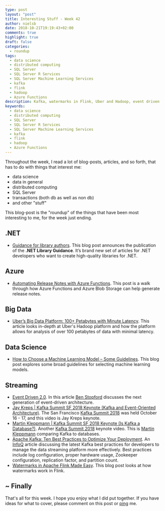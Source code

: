 ```yaml
---
type: post
layout: "post"
title: Interesting Stuff - Week 42
author: nielsb
date: 2018-10-21T19:19:43+02:00
comments: true
highlight: true
draft: false
categories:
  - roundup
tags:
  - data science
  - distributed computing
  - SQL Server
  - SQL Server R Services
  - SQL Server Machine Learning Services
  - kafka
  - flink
  - hadoop
  - Azure Functions
description: Kafka, watermarks in Flink, Uber and Hadoop, event driven architecture, and other interesting topics.
keywords:
  - data science
  - distributed computing
  - SQL Server
  - SQL Server R Services
  - SQL Server Machine Learning Services
  - kafka
  - flink
  - hadoop
  - Azure Functions   
---
```


Throughout the week, I read a lot of blog-posts, articles, and so forth, that has to do with things that interest me:

* data science
* data in general
* distributed computing
* SQL Server
* transactions (both db as well as non db)
* and other "stuff"

This blog-post is the "roundup" of the things that have been most interesting to me, for the week just ending.

<!--more-->

## .NET

* [Guidance for library authors][1]. This blog post announces the publication of the **.NET Library Guidance**. It’s brand new set of articles for .NET developers who want to create high-quality libraries for .NET.

## Azure

* [Automating Release Notes with Azure Functions][2]. This post is a walk through how Azure Functions and Azure Blob Storage can help generate release notes.

## Big Data

* [Uber’s Big Data Platform: 100+ Petabytes with Minute Latency][3]. This article looks in-depth at Uber's Hadoop platform and how the platform allows for analysis of over 100 petabytes of data with minimal latency.

## Data Science

* [How to Choose a Machine Learning Model – Some Guidelines][4]. This blog post explores some broad guidelines for selecting machine learning models.

## Streaming

* [Event Driven 2.0][5]. In this article [Ben Stopford][benstop] discusses the next generation of event-driven architecture. 
* [Jay Kreps | Kafka Summit SF 2018 Keynote (Kafka and Event-Oriented Architecture)][6]. The San Francisco [Kafka Summit 2018][7] was held October 16 - 17, and this video is Jay Kreps keynote.
* [Martin Kleppmann | Kafka Summit SF 2018 Keynote (Is Kafka a Database?)][8]. Another [Kafka Summit 2018][7] keynote video. This is [Martin Kleppmann][mklep] comparing Kafka to databases.  
* [Apache Kafka: Ten Best Practices to Optimize Your Deployment][9]. An [InfoQ][iq] article discussing the latest Kafka best practices for developers to manage the data streaming platform more effectively. Best practices include log configuration, proper hardware usage, Zookeeper configuration, replication factor, and partition count.
* [Watermarks in Apache Flink Made Easy][10]. This blog post looks at how watermarks work in Flink.

## ~ Finally

That's all for this week. I hope you enjoy what I did put together. If you have ideas for what to cover, please comment on this post or [ping][ma] me.

[ma]: mailto:niels.it.berglund@gmail.com
[mp]: https://blog.acolyer.org
[iq]: https://www.infoq.com/
[ew]: http://sqlonice.com/
[re]: http://blog.revolutionanalytics.com
[sqsk]: https://www.sqlskills.com
[mdaveyblog]: https://mdavey.wordpress.com/
[charlblog]: https://charlla.com/

[jovpop]: https://twitter.com/JovanPop_MSFT
[bobw]: https://twitter.com/bobwardms
[revod]: https://twitter.com/revodavid
[lonny]: https://twitter.com/sqL_handLe
[ewtw]: https://twitter.com/sqlOnIce
[buckw]: https://twitter.com/BuckWoodyMSFT
[mattw]: https://twitter.com/matthewwarren
[murba]: https://twitter.com/muratdemirbas
[daveda]: https://twitter.com/davidthecoder
[adcol]: https://twitter.com/adriancolyer
[jesrod]: https://twitter.com/jrdothoughts
[tomaz]: https://twitter.com/tomaz_tsql
[dataart]: https://twitter.com/dataartisans
[luis]: https://twitter.com/luis_de_sousa
[benstop]: https://twitter.com/benstopford
[conflu]: https://twitter.com/confluentinc
[tylert]: https://twitter.com/tyler_treat
[andrewng]: https://twitter.com/AndrewYNg
[lawr]: https://twitter.com/bytezn
[jue]: https://twitter.com/b0rk
[yan]: https://twitter.com/theburningmonk
[danny]: https://twitter.com/g9yuayon
[rmoff]: https://twitter.com/rmoff
[ryansw]: https://twitter.com/ryanswanstrom
[pabloc]: https://twitter.com/pabloc_ds
[mklep]: https://twitter.com/martinkl
[mdavey]: https://twitter.com/matt_davey
[jboner]: https://twitter.com/jboner
[joeduff]: https://twitter.com/funcOfJoe
[charl]: https://twitter.com/charllamprecht
[dbricks]: https://twitter.com/databricks
[adsit]: https://twitter.com/SitnikAdam
[vicky]: https://twitter.com/vickyharp

[1]: https://blogs.msdn.microsoft.com/dotnet/2018/10/15/guidance-for-library-authors/
[2]: https://blogs.msdn.microsoft.com/dotnet/2018/10/16/automating-release-notes-with-azure-functions/
[3]: https://eng.uber.com/uber-big-data-platform/
[4]: https://www.datasciencecentral.com/profiles/blogs/how-to-choose-a-machine-learning-model-some-guidelines
[5]: https://www.confluent.io/blog/event-driven-2-0
[6]: https://www.youtube.com/watch?v=HeNegOzjnJY&feature=em-uploademail
[7]: https://kafka-summit.org/events/kafka-summit-san-francisco-2018/
[8]: https://www.youtube.com/watch?v=v2RJQELoM6Y&feature=em-uploademail
[9]: https://www.infoq.com/articles/apache-kafka-best-practices-to-optimize-your-deployment
[10]: https://data-artisans.com/blog/watermarks-in-apache-flink-made-easy
